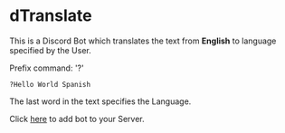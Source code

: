 # dTranslate

This is a Discord Bot which translates the text from **English**
to language specified by the User.

Prefix command: '?'

```
?Hello World Spanish
```

The last word in the text specifies the Language.

Click [here](https://discord.com/api/oauth2/authorize?client_id=938496851064283226&permissions=274878167040&scope=bot)
to add bot to your Server.
